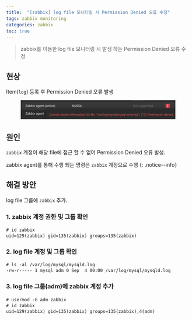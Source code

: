 ```yaml
---
title:  "[zabbix] log file 모니터링 시 Permission Denied 오류 수정"
tags: zabbix monitoring
categories: zabbix
toc: true
---
```

> zabbix를 이용한 log file 모니터링 시 발생 하는 Permission Denied 오류 수정

## 현상
Item(`log`) 등록 후 Permission Denied 오류 발생 
<figure>
<img src="/assets/images/2018-09-04-zabbix-permission-denied-03.png">
</figure>


## 원인
`zabbix` 계정이 해당 file에 접근 할 수 없어 Permission Denied 오류 발생.

zabbix agent를 통해 수행 되는 명령은 `zabbix` 계정으로 수행
{: .notice--info}

## 해결 방안
log file 그룹에 `zabbix` 추가.
###  1. zabbix 계정 권한 및 그룹 확인
``` shell
# id zabbix 
uid=129(zabbix) gid=135(zabbix) groups=135(zabbix)
```

###  2. log file 계정 및 그룹 확인
``` shell
# ls -al /var/log/mysql/mysqld.log
-rw-r----- 1 mysql adm 0 Sep  4 00:00 /var/log/mysql/mysqld.log
```

###  3. log file 그룹(adm)에 zabbix 계정 추가
``` shell
# usermod -G adm zabbix
# id zabbix
uid=129(zabbix) gid=135(zabbix) groups=135(zabbix),4(adm)
```
